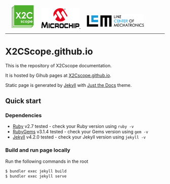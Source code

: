 <a href="http://X2Cscope.github.io"><img src="images/X2Cscope_logo.png" alt="LOGO" width="70" style="padding-left: 20px"/></a>
<a href="http://microchip.com"><img src="images/mchplogo.png" alt="MCHP" width="120" style="padding-left: 20px"/> </a>
<a href="http://x2c.lcm.at"><img src="images/lcmblack.png" alt="MCHP" width="180" style="padding-left: 20px"/> </a>

---
# X2CScope.github.io
This is the repository of X2Cscope documentation.

It is hosted by Gihub pages at [X2Cscope.github.io](http://X2Cscope.github.io).

Static page is generated by [Jekyll](https://jekyllrb.com/) with [Just the Docs](https://pmarsceill.github.io/just-the-docs/) theme.

## Quick start

### Dependencies
* [Ruby](https://www.ruby-lang.org/en/downloads/) v2.7 tested - check your Ruby version using ``ruby -v``
* [RubyGems](https://rubygems.org/pages/download) v3.1.4 tested - check your Gems version using ``gem -v``
* [Jekyll](https://jekyllrb.com) v4.2.0 tested - check your Jekyll version using ``jekyll -v``

### Build and run page locally

Run the following commands in the root
```bash
$ bundler exec jekyll build
$ bundler exec jekyll serve 
```